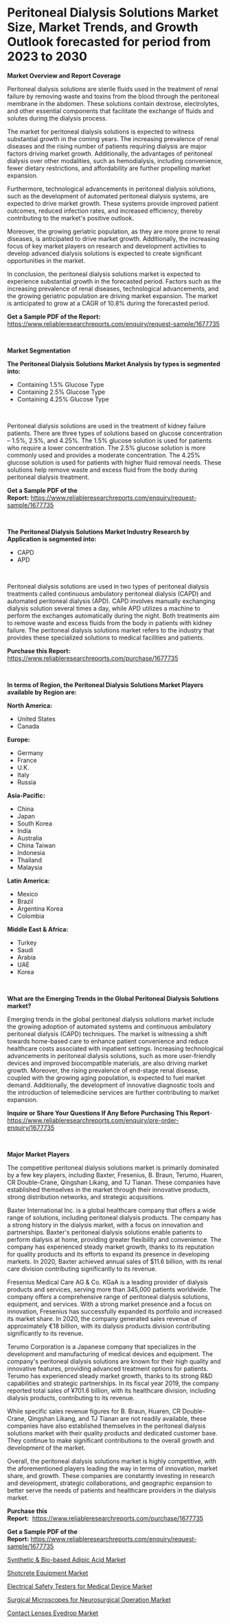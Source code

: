 <p><h1>Peritoneal Dialysis Solutions Market Size, Market Trends, and Growth Outlook forecasted for period from 2023 to 2030</h1></p><p><strong>Market Overview and Report Coverage</strong></p>
<p><p>Peritoneal dialysis solutions are sterile fluids used in the treatment of renal failure by removing waste and toxins from the blood through the peritoneal membrane in the abdomen. These solutions contain dextrose, electrolytes, and other essential components that facilitate the exchange of fluids and solutes during the dialysis process.</p><p>The market for peritoneal dialysis solutions is expected to witness substantial growth in the coming years. The increasing prevalence of renal diseases and the rising number of patients requiring dialysis are major factors driving market growth. Additionally, the advantages of peritoneal dialysis over other modalities, such as hemodialysis, including convenience, fewer dietary restrictions, and affordability are further propelling market expansion.</p><p>Furthermore, technological advancements in peritoneal dialysis solutions, such as the development of automated peritoneal dialysis systems, are expected to drive market growth. These systems provide improved patient outcomes, reduced infection rates, and increased efficiency, thereby contributing to the market's positive outlook.</p><p>Moreover, the growing geriatric population, as they are more prone to renal diseases, is anticipated to drive market growth. Additionally, the increasing focus of key market players on research and development activities to develop advanced dialysis solutions is expected to create significant opportunities in the market.</p><p>In conclusion, the peritoneal dialysis solutions market is expected to experience substantial growth in the forecasted period. Factors such as the increasing prevalence of renal diseases, technological advancements, and the growing geriatric population are driving market expansion. The market is anticipated to grow at a CAGR of 10.8% during the forecasted period.</p></p>
<p><strong>Get a Sample PDF of the Report:</strong> <a href="https://www.reliableresearchreports.com/enquiry/request-sample/1677735">https://www.reliableresearchreports.com/enquiry/request-sample/1677735</a></p>
<p>&nbsp;</p>
<p><strong>Market Segmentation</strong></p>
<p><strong>The Peritoneal Dialysis Solutions Market Analysis by types is segmented into:</strong></p>
<p><ul><li>Containing 1.5% Glucose Type</li><li>Containing 2.5% Glucose Type</li><li>Containing 4.25% Glucose Type</li></ul></p>
<p>&nbsp;</p>
<p><p>Peritoneal dialysis solutions are used in the treatment of kidney failure patients. There are three types of solutions based on glucose concentration – 1.5%, 2.5%, and 4.25%. The 1.5% glucose solution is used for patients who require a lower concentration. The 2.5% glucose solution is more commonly used and provides a moderate concentration. The 4.25% glucose solution is used for patients with higher fluid removal needs. These solutions help remove waste and excess fluid from the body during peritoneal dialysis treatment.</p></p>
<p><strong>Get a Sample PDF of the Report:</strong>&nbsp;<a href="https://www.reliableresearchreports.com/enquiry/request-sample/1677735">https://www.reliableresearchreports.com/enquiry/request-sample/1677735</a></p>
<p>&nbsp;</p>
<p><strong>The Peritoneal Dialysis Solutions Market Industry Research by Application is segmented into:</strong></p>
<p><ul><li>CAPD</li><li>APD</li></ul></p>
<p>&nbsp;</p>
<p><p>Peritoneal dialysis solutions are used in two types of peritoneal dialysis treatments called continuous ambulatory peritoneal dialysis (CAPD) and automated peritoneal dialysis (APD). CAPD involves manually exchanging dialysis solution several times a day, while APD utilizes a machine to perform the exchanges automatically during the night. Both treatments aim to remove waste and excess fluids from the body in patients with kidney failure. The peritoneal dialysis solutions market refers to the industry that provides these specialized solutions to medical facilities and patients.</p></p>
<p><strong>Purchase this Report:</strong>&nbsp; <a href="https://www.reliableresearchreports.com/purchase/1677735">https://www.reliableresearchreports.com/purchase/1677735</a></p>
<p>&nbsp;</p>
<p><strong>In terms of Region, the Peritoneal Dialysis Solutions Market Players available by Region are:</strong></p>
<p>
    <p> <strong> North America: </strong>
        <ul>
            <li>United States</li>
            <li>Canada</li>
        </ul>
        </p> 
    <p> <strong> Europe: </strong>
        <ul>
            <li>Germany</li>
            <li>France</li>
            <li>U.K.</li>
            <li>Italy</li>
            <li>Russia</li>
        </ul>
        </p> 
    <p> <strong> Asia-Pacific: </strong>
        <ul>
            <li>China</li>
            <li>Japan</li>
            <li>South Korea</li>
            <li>India</li>
            <li>Australia</li>
            <li>China Taiwan</li>
            <li>Indonesia</li>
            <li>Thailand</li>
            <li>Malaysia</li>
        </ul>
        </p> 
    <p> <strong> Latin America: </strong>
        <ul>
            <li>Mexico</li>
            <li>Brazil</li>
            <li>Argentina Korea</li>
            <li>Colombia</li>
        </ul>
        </p> 
    <p> <strong> Middle East & Africa: </strong>
        <ul>
            <li>Turkey</li>
            <li>Saudi</li>
            <li>Arabia</li>
            <li>UAE</li>
            <li>Korea</li>
        </ul>
    </p>
    </p>
<p>&nbsp;</p>
<p><strong>What are the Emerging Trends in the Global Peritoneal Dialysis Solutions market?</strong></p>
<p><p>Emerging trends in the global peritoneal dialysis solutions market include the growing adoption of automated systems and continuous ambulatory peritoneal dialysis (CAPD) techniques. The market is witnessing a shift towards home-based care to enhance patient convenience and reduce healthcare costs associated with inpatient settings. Increasing technological advancements in peritoneal dialysis solutions, such as more user-friendly devices and improved biocompatible materials, are also driving market growth. Moreover, the rising prevalence of end-stage renal disease, coupled with the growing aging population, is expected to fuel market demand. Additionally, the development of innovative diagnostic tools and the introduction of telemedicine services are further contributing to market expansion.</p></p>
<p><strong>Inquire or Share Your Questions If Any Before Purchasing This Report</strong>- <a href="https://www.reliableresearchreports.com/enquiry/pre-order-enquiry/1677735">https://www.reliableresearchreports.com/enquiry/pre-order-enquiry/1677735</a></p>
<p>&nbsp;</p>
<p><strong>Major Market Players</strong></p>
<p><p>The competitive peritoneal dialysis solutions market is primarily dominated by a few key players, including Baxter, Fresenius, B. Braun, Terumo, Huaren, CR Double-Crane, Qingshan Likang, and TJ Tianan. These companies have established themselves in the market through their innovative products, strong distribution networks, and strategic acquisitions. </p><p>Baxter International Inc. is a global healthcare company that offers a wide range of solutions, including peritoneal dialysis products. The company has a strong history in the dialysis market, with a focus on innovation and partnerships. Baxter's peritoneal dialysis solutions enable patients to perform dialysis at home, providing greater flexibility and convenience. The company has experienced steady market growth, thanks to its reputation for quality products and its efforts to expand its presence in developing markets. In 2020, Baxter achieved annual sales of $11.6 billion, with its renal care division contributing significantly to its revenue.</p><p>Fresenius Medical Care AG & Co. KGaA is a leading provider of dialysis products and services, serving more than 345,000 patients worldwide. The company offers a comprehensive range of peritoneal dialysis solutions, equipment, and services. With a strong market presence and a focus on innovation, Fresenius has successfully expanded its portfolio and increased its market share. In 2020, the company generated sales revenue of approximately €18 billion, with its dialysis products division contributing significantly to its revenue.</p><p>Terumo Corporation is a Japanese company that specializes in the development and manufacturing of medical devices and equipment. The company's peritoneal dialysis solutions are known for their high quality and innovative features, providing advanced treatment options for patients. Terumo has experienced steady market growth, thanks to its strong R&D capabilities and strategic partnerships. In its fiscal year 2019, the company reported total sales of ¥701.6 billion, with its healthcare division, including dialysis products, contributing to its revenue.</p><p>While specific sales revenue figures for B. Braun, Huaren, CR Double-Crane, Qingshan Likang, and TJ Tianan are not readily available, these companies have also established themselves in the peritoneal dialysis solutions market with their quality products and dedicated customer base. They continue to make significant contributions to the overall growth and development of the market.</p><p>Overall, the peritoneal dialysis solutions market is highly competitive, with the aforementioned players leading the way in terms of innovation, market share, and growth. These companies are constantly investing in research and development, strategic collaborations, and geographic expansion to better serve the needs of patients and healthcare providers in the dialysis market.</p></p>
<p><strong>Purchase this Report:</strong>&nbsp;&nbsp;<a href="https://www.reliableresearchreports.com/purchase/1677735">https://www.reliableresearchreports.com/purchase/1677735</a></p>
<p></p>
<p><strong>Get a Sample PDF of the Report:</strong>&nbsp;<a href="https://www.reliableresearchreports.com/enquiry/request-sample/1677735">https://www.reliableresearchreports.com/enquiry/request-sample/1677735</a></p>
<p><p><a href="https://medium.com/@ewellklocko/synthetic-amp-bio-based-adipic-acid-market-size-cagr-trends-2024-2030-35e38792ca10">Synthetic & Bio-based Adipic Acid Market</a></p><p><a href="https://medium.com/@orlohagenes/analyzing-shotcrete-equipment-market-global-industry-perspective-and-forecast-2023-to-2030-6705202d2e95">Shotcrete Equipment Market</a></p><p><a href="https://www.linkedin.com/pulse/electrical-safety-testers-medical-device-market-size-growth/">Electrical Safety Testers for Medical Device Market</a></p><p><a href="https://www.linkedin.com/pulse/decoding-surgical-microscopes-neurosurgical/">Surgical Microscopes for Neurosurgical Operation Market</a></p><p><a href="https://github.com/rahu1501/Market-Research-Report-List-1/blob/main/contact-lenses-eyedrop-market.md">Contact Lenses Eyedrop Market</a></p></p>